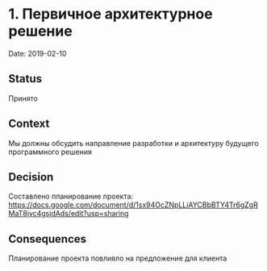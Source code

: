 # 1. Первичное архитектурное решение

Date: 2019-02-10

## Status

Принято

## Context

Мы должны обсудить направление разработки и архитектуру будущего программного решения

## Decision

Составлено планирование проекта: https://docs.google.com/document/d/1sx94OcZNpLLiAYCBbBTY4Tr6gZgRMaT8jvc4gsjdAds/edit?usp=sharing

## Consequences

Планирование проекта повлияло на предложение для клиента